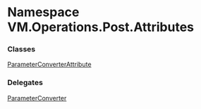 # <a id="VM_Operations_Post_Attributes"></a> Namespace VM.Operations.Post.Attributes

### Classes

 [ParameterConverterAttribute](VM.Operations.Post.Attributes.ParameterConverterAttribute.md)

### Delegates

 [ParameterConverter](VM.Operations.Post.Attributes.ParameterConverter.md)

